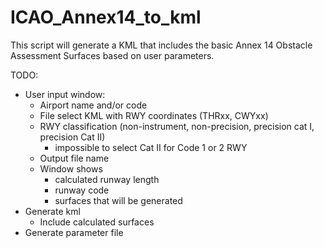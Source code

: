 # ICAO_Annex14_to_kml

This script will generate a KML that includes the basic Annex 14 Obstacle Assessment Surfaces based on user parameters.

TODO:
- User input window:
  - Airport name and/or code
  - File select KML with RWY coordinates (THRxx, CWYxx)
  - RWY classification (non-instrument, non-precision, precision cat I, precision Cat II)
    - impossible to select Cat II for Code 1 or 2 RWY
  - Output file name
  - Window shows
    - calculated runway length
    - runway code
    - surfaces that will be generated
- Generate kml
  - Include calculated surfaces
- Generate parameter file
